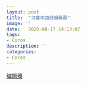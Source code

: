 ```yaml
---
layout: post
title:  "贝塞尔曲线编辑器"
image: ''
date:   2020-08-17 14:13:07
tags:
- Cocos
description: ''
categories: 
- Cocos
---
```


[编辑器](..\assets\lua\BezierEditor.rar)